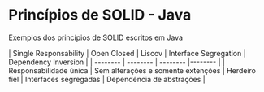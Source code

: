 # Princípios de SOLID - Java
Exemplos dos princípios de SOLID escritos em Java

| Single Responsability | Open Closed | Liscov | Interface Segregation | Dependency Inversion |
| -------- | -------- | -------- |-------- |
| Responsabilidade única | Sem alterações e somente extenções | Herdeiro fiel | Interfaces segregadas | Dependência de abstrações |
